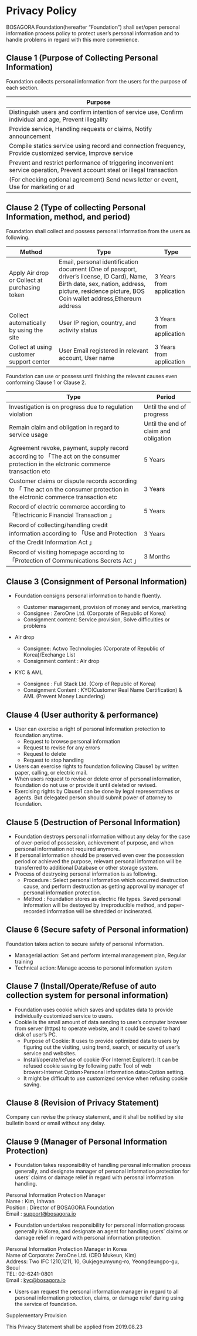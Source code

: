 # Privacy Policy

BOSAGORA Foundation(hereafter “Foundation”) shall set/open personal information process policy to protect user’s personal information and to handle problems in regard with this more convenience.

## Clause 1 (Purpose of Collecting Personal Information)

Foundation collects personal information from the users for the purpose of each section.

| Purpose                                                                                                                     |
|-----------------------------------------------------------------------------------------------------------------------------|
| Distinguish users and confirm intention of service use, Confirm individual and age, Prevent illegality                      |
| Provide service, Handling requests or claims, Notify announcement                                                           |
| Compile statics service using record and connection frequency, Provide customized service, Improve service                  |
| Prevent and restrict performance of triggering inconvenient service operation, Prevent account steal or illegal transaction | 
| (For checking optional agreement) Send news letter or event, Use for marketing or ad                                        | 

## Clause 2 (Type of collecting Personal Information, method, and period)

Foundation shall collect and possess personal information from the users as following.

| Method                                        | Type                                                                                                                                                                                                | Type                      |
|-----------------------------------------------|-----------------------------------------------------------------------------------------------------------------------------------------------------------------------------------------------------|---------------------------|
| Apply Air drop or Collect at purchasing token | Email, personal identification document (One of passport, driver’s license, ID Card), Name, Birth date, sex, nation, address, picture, residence picture, BOS Coin wallet address,Ethereum address  | 3 Years from application  |
| Collect automatically by using the site       | User IP region, country, and activity status                                                                                                                                                        | 3 Years from application  |
| Collect at using customer support center      | User Email registered in relevant account, User name                                                                                                                                                | 3 Years from application  |

Foundation can use or possess until finishing the relevant causes even conforming Clause 1 or Clause 2.

| Type                                                                                                                                | Period                                |
|-------------------------------------------------------------------------------------------------------------------------------------|---------------------------------------|
| Investigation is on progress due to regulation violation                                                                            | Until the end of progress             |
| Remain claim and obligation in regard to service usage                                                                              | Until the end of claim and obligation |
| Agreement revoke, payment, supply record according to 「The act on the consumer protection in the elctronic commerce transaction etc | 5 Years                               |
| Customer claims or dispute records according to 「 The act on the consumer protection in the elctronic commerce transaction etc      | 3 Years                               |
| Record of electric commerce according to 「Electriconic Financial Transaction 」                                                      | 5 Years                               |
| Record of collecting/handling credit information according to 「Use and Protection of the Credit Information Act 」                   | 3 Years                               |
| Record of visiting homepage according to 「Protection of Communications Secrets Act 」	                                               | 3 Months                              |

## Clause 3 (Consignment of Personal Information)

- Foundation consigns personal information to handle fluently.
  + Customer management, provision of money and service, marketing
  + Consignee : ZeroOne Ltd. (Corporate of Republic of Korea)
  + Consignment content: Service provision, Solve difficulties or problems

- Air drop
  + Consignee: Actwo Technologies (Corporate of Republic of Korea)/Exchange List
  + Consignment content : Air drop

- KYC & AML
  + Consignee : Full Stack Ltd. (Corp of Republic of Korea)
  + Consignment Content : KYC(Customer Real Name Certification) & AML (Prevent Money Laundering)

## Clause 4 (User authority & performance)
- User can exercise a right of personal information protection to foundation anytime.
  + Request to browse personal information
  + Request to revise for any errors
  + Request to delete
  + Request to stop handling
- Users can exercise rights to foundation following Clause1 by written paper, calling, or electric mail.
- When users request to revise or delete error of personal information, foundation do not use or provide it until deleted or revised.
- Exercising rights by Clause1 can be done by legal representatives or agents. But delegated person should submit power of attorney to foundation.

## Clause 5 (Destruction of Personal Information)
- Foundation destroys personal information without any delay for the case of over-period of possession, achievement of purpose, and when personal information not required anymore.
- If personal information should be preserved even over the possession period or achieved the purpose, relevant personal information will be transferred to additional Database or other storage system.
- Process of destryoing personal information is as following.
  + Procedure : Select personal information which occurred destruction cause, and perform destruction as getting approval by manager of personal information protection.
  + Method : Foundation stores as electric file types. Saved personal information will be destoyed by irreproducible method, and paper-recorded information will be shredded or incinerated.

## Clause 6 (Secure safety of Personal information)

Foundation takes action to secure safety of personal information.

- Managerial action: Set and perform internal management plan, Regular training
- Technical action: Manage access to personal information system

## Clause 7 (Install/Operate/Refuse of auto collection system for personal information)

- Foundation uses cookie which saves and updates data to provide individually customized service to users.
- Cookie is the small amount of data sending to user’s computer browser from server (https) to operate website, and it could be saved to hard disk of user’s PC.
  + Purpose of Cookie: It uses to provide optimized data to users by figuring out the visiting, using trend, search, or security of user’s service and websites.
  + Install/operate/refuse of cookie (For Internet Explorer): It can be refused cookie saving by following path: Tool of web brower>Internet Option>Personal information data>Option setting.
  + It might be difficult to use customized service when refusing cookie saving.

## Clause 8 (Revision of Privacy Statement)

Company can revise the privacy statement, and it shall be notified by site bulletin board or email without any delay.

## Clause 9 (Manager of Personal Information Protection)

- Foundation takes responsibility of handling perosnal information process generally, and designate manager of personal information protection for users’ claims or damage relief in regard with perosnal information handling.

Personal Information Protection Manager  
Name : Kim, Inhwan  
Position : Director of BOSAGORA Foundation  
Email : support@bosagora.io  

- Foundation undertakes responsibility for personal information process generally in Korea, and designate an agent for handling users’ claims or damage relief in regard with personal information protection.

Personal Information Protection Manager in Korea    
Name of Corporate: ZeroOne Ltd. (CEO Mukeun, Kim)  
Address: Two IFC 1210,1211, 10, Gukjegeumyung-ro, Yeongdeungpo-gu, Seoul  
TEL: 02-6241-0801  
Email : kyc@bosagora.io  

- Users can request the personal information manager in regard to all personal information protection, claims, or damage relief during using the service of foundation.


Supplementary Provision

This Privacy Statement shall be applied from 2019.08.23

